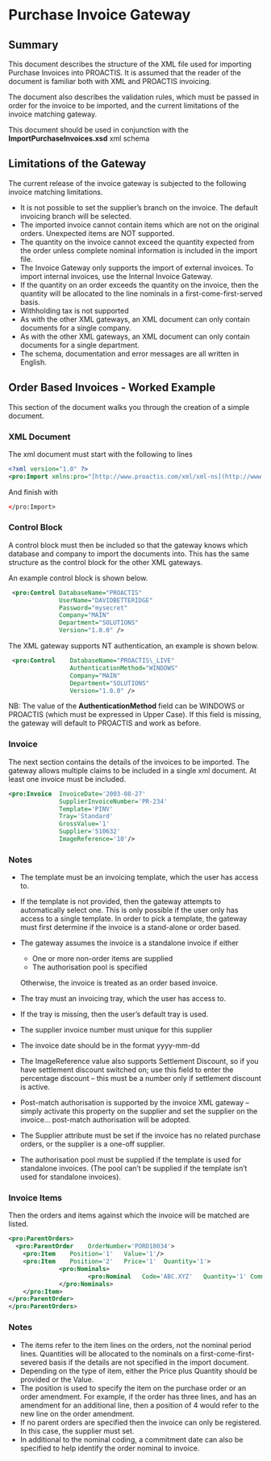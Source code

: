 # Purchase Invoice Gateway

## Summary

This document describes the structure of the XML file used for importing Purchase Invoices into PROACTIS.  It is assumed that the reader of the document is familiar both with XML and PROACTIS invoicing.

The document also describes the validation rules, which must be passed in order for the invoice to be imported, and the current limitations of the invoice matching gateway.

This document should be used in conjunction with the **ImportPurchaseInvoices.xsd** xml schema


## Limitations of the Gateway

The current release of the invoice gateway is subjected to the following invoice matching limitations.  

* It is not possible to set the supplier’s branch on the invoice.  The default invoicing branch will be selected.
* The imported invoice cannot contain items which are not on the original orders.  Unexpected items are NOT supported.
* The quantity on the invoice cannot exceed the quantity expected from the order unless complete nominal information is included in the import file.
* The Invoice Gateway only supports the import of external invoices.  To import internal invoices, use the Internal Invoice Gateway.
* If the quantity on an order exceeds the quantity on the invoice, then the quantity will be allocated to the line nominals in a first-come-first-served basis.
* Withholding tax is not supported
* As with the other XML gateways, an XML document can only contain documents for a single company.
* As with the other XML gateways, an XML document can only contain documents for a single department.
* The schema, documentation and error messages are all written in English.


## Order Based Invoices - Worked Example

This section of the document walks you through the creation of a simple document. 

### XML Document

The xml document must start with the following to lines

```xml
<?xml version="1.0" ?>
<pro:Import xmlns:pro="[http://www.proactis.com/xml/xml-ns](http://www.proactis.com/xml/xml-ns)">
```

And finish with

```xml
</pro:Import>
```

### Control Block

A control block must then be included so that the gateway knows which database and company to import the documents into.  This has the same structure as the control block for the other XML gateways.

An example control block is shown below.

```xml
 <pro:Control DatabaseName="PROACTIS"
              UserName="DAVIDBETTERIDGE"
              Password="mysecret"
              Company="MAIN"
              Department="SOLUTIONS"
              Version="1.0.0" />
```

The XML gateway supports NT authentication, an example is shown below.

```xml
 <pro:Control    DatabaseName="PROACTIS\_LIVE"
                 AuthenticationMethod="WINDOWS"
                 Company="MAIN"
                 Department="SOLUTIONS"
                 Version="1.0.0" />
```

NB: The value of the __AuthenticationMethod__ field can be WINDOWS or PROACTIS (which must be expressed in Upper Case).  If this field is missing, the gateway will default to PROACTIS and work as before.

### Invoice

The next section contains the details of the invoices to be imported.  The gateway allows multiple claims to be included in a single xml document.  At least one invoice must be included.

```xml
<pro:Invoice  InvoiceDate='2003-08-27'              
              SupplierInvoiceNumber='PR-234' 
              Template='PINV' 
              Tray='Standard' 
              GrossValue='1'
              Supplier='510632'
              ImageReference='10'/>
```

###  Notes
* The template must be an invoicing template, which the user has access to.
* If the template is not provided, then the gateway attempts to automatically select one.  This is only possible if the user only has access to a single template.  In order to pick a template, the gateway must first determine if the invoice is a stand-alone or order based.
* The gateway assumes the invoice is a standalone invoice if either
  * One or more non-order items are supplied
  * The authorisation pool is specified

  Otherwise, the invoice is treated as an order based invoice.
  
* The tray must an invoicing tray, which the user has access to.
* If the tray is missing, then the user’s default tray is used.
* The supplier invoice number must unique for this supplier
* The invoice date should be in the format yyyy-mm-dd
* The ImageReference value also supports Settlement Discount, so if you have settlement discount switched on; use this field to enter the percentage discount – this must be a number only if settlement discount is active.
* Post-match authorisation is supported by the invoice XML gateway – simply activate this property on the supplier and set the supplier on the invoice… post-match authorisation will be adopted.
* The Supplier attribute must be set if the invoice has no related purchase orders, or the supplier is a one-off supplier.
* The authorisation pool must be supplied if the template is used for standalone invoices.  (The pool can’t be supplied if the template isn’t used for standalone invoices).

### Invoice Items
Then the orders and items against which the invoice will be matched are listed.

```xml
<pro:ParentOrders>                   
  <pro:ParentOrder    OrderNumber='PORD10034'>
    <pro:Item    Position='1'   Value='1'/>
    <pro:Item    Position='2'   Price='1'  Quantity='1'>
              <pro:Nominals>
                      <pro:Nominal   Code='ABC.XYZ'   Quantity='1' CommitmentDate='2005-12-18' />
              </pro:Nominals>
    </pro:Item> 
</pro:ParentOrder>
</pro:ParentOrders>
```

### Notes
* The items refer to the item lines on the orders, not the nominal period lines.  Quantities will be allocated to the nominals on a first-come-first-severed basis if the details are not specified in the import document.
* Depending on the type of item, either the Price plus Quantity should be provided or the Value.
* The position is used to specify the item on the purchase order or an order amendment. For example, if the order has three lines, and has an amendment for an additional line, then a position of 4 would refer to the new line on the order amendment.
* If no parent orders are specified then the invoice can only be registered.  In this case, the supplier must set.
* In additional to the nominal coding, a commitment date can also be specified to help identify the order nominal to invoice.

